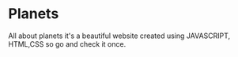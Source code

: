 # Planets
All about planets it's a beautiful website created using JAVASCRIPT, HTML,CSS so go and check it once.
